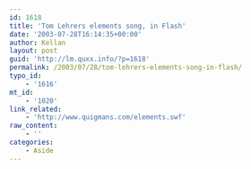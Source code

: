 ```yaml
---
id: 1618
title: 'Tom Lehrers elements song, in Flash'
date: '2003-07-28T16:14:35+00:00'
author: Kellan
layout: post
guid: 'http://lm.quxx.info/?p=1618'
permalink: /2003/07/28/tom-lehrers-elements-song-in-flash/
typo_id:
    - '1616'
mt_id:
    - '1020'
link_related:
    - 'http://www.quigmans.com/elements.swf'
raw_content:
    - ''
categories:
    - Aside
---
```


